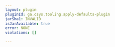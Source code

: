 ```yaml
---
layout: plugin
pluginId: ga.csys.tooling.apply-defaults-plugin
jarSha1: INVALID
isJarAvailable: true
error: NONE
violations: []

---
```

